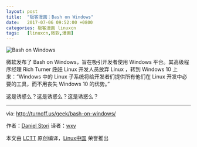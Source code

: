 ```yaml
---
layout: post
title:	"极客漫画：Bash on Windows"
date:	2017-07-06 09:52:00 +0800 
categories:	极客漫画 linuxcn 
tags:	[linuxcn,微软,漫画]
---
```



![Bash on Windows](/Asserts/Images//attachment/album/201707/04/095610ahb9dz0t65g3b50d.png)


微软发布了 Bash on Windows，旨在吸引开发者使用 Windows 平台。其高级程序经理 Rich Turner [呼吁](/article-7998-1.html) Linux 开发人员放弃 Linux ，转到 Windows 10 上来：“Windows 中的 Linux 子系统将给开发者们提供所有他们在 Linux 开发中必要的工具，而不用丧失 Windows 10 的优势。”


这是诱惑么？这是诱惑么？这是诱惑么？




---


via: <http://turnoff.us/geek/bash-on-windows/>


作者：[Daniel Stori](http://turnoff.us/about/) 译者：[wxy](https://github.com/wxy)


本文由 [LCTT](https://github.com/LCTT/TranslateProject) 原创编译，[Linux中国](https://linux.cn/) 荣誉推出
